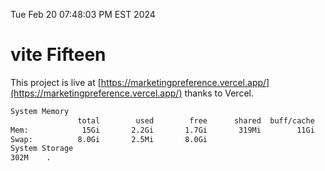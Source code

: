 Tue Feb 20 07:48:03 PM EST 2024

# vite Fifteen


This project is live at [https://marketingpreference.vercel.app/](https://marketingpreference.vercel.app/) thanks to Vercel.

```bash
System Memory
               total        used        free      shared  buff/cache   available
Mem:            15Gi       2.2Gi       1.7Gi       319Mi        11Gi        13Gi
Swap:          8.0Gi       2.5Mi       8.0Gi
System Storage
302M	.
```

